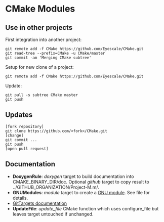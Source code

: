 # CMake Modules

## Use in other projects

First integration into another project:

    git remote add -f CMake https://github.com/Eyescale/CMake.git
    git read-tree --prefix=CMake -u CMake/master
    git commit -am 'Merging CMake subtree'

Setup for new clone of a project:

    git remote add -f CMake https://github.com/Eyescale/CMake.git

Update:

    git pull -s subtree CMake master
    git push

## Updates

    [fork repository]
    git clone https://github.com/<fork>/CMake.git
    [change]
    git commit ...
    git push
    [open pull request]

## Documentation

- **DoxygenRule**: *doxygen* target to build documentation into
    CMAKE_BINARY_DIR/doc. Optional *github* target to copy result to
    ../GITHUB_ORGANIZATION/Project-M.m/.
- **GNUModules**: *module* target to create a
    [GNU module](http://modules.sourceforge.net/). See file for details.
- [GitTargets documentation](doc/GitTargets.md)
- **UpdateFile**: *update_file* CMake function which uses configure_file
    but leaves target untouched if unchanged.
